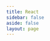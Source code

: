 ```yaml
---
title: React
sidebar: false
aside: false
layout: page
---
```


<base-index :title="$frontmatter.title"/>
